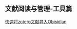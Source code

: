 ## 文献阅读与管理-工具篇

[快速将zotero文献导入Obisidian](https://www.bilibili.com/opus/839720021102952457?spm_id_from=333.1387.0.0)

